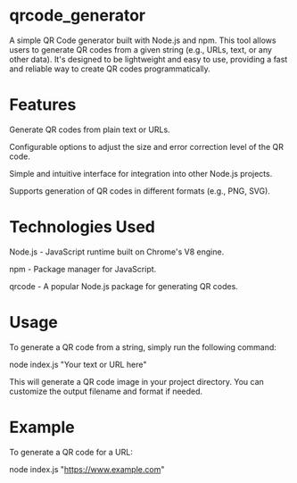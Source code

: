 # qrcode_generator

A simple QR Code generator built with Node.js and npm. This tool allows users to generate QR codes from a given string (e.g., URLs, text, or any other data). It's designed to be lightweight and easy to use, providing a fast and reliable way to create QR codes programmatically.

# Features
Generate QR codes from plain text or URLs.

Configurable options to adjust the size and error correction level of the QR code.

Simple and intuitive interface for integration into other Node.js projects.

Supports generation of QR codes in different formats (e.g., PNG, SVG).

# Technologies Used
Node.js - JavaScript runtime built on Chrome's V8 engine.

npm - Package manager for JavaScript.

qrcode - A popular Node.js package for generating QR codes.


# Usage

To generate a QR code from a string, simply run the following command:

node index.js "Your text or URL here"

This will generate a QR code image in your project directory. You can customize the output filename and format if needed.

# Example
To generate a QR code for a URL:

node index.js "https://www.example.com"
